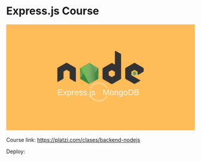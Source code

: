 # Express.js Course

![Cover](./cover.png)

Course link: https://platzi.com/clases/backend-nodejs

Deploy:

